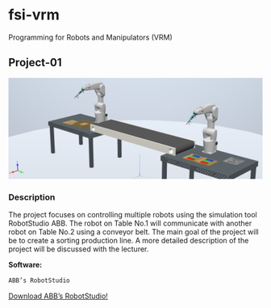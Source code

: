 # fsi-vrm
Programming for Robots and Manipulators (VRM)

## Project-01
![RobotStudio Workplace for Project-01](https://github.com/JakubFilip/fsi-vrm/blob/main/images/rs-project-01-workplace.PNG)

### Description
The project focuses on controlling multiple robots using the simulation tool RobotStudio ABB. The robot on
Table No.1 will communicate with another robot on Table No.2 using a conveyor belt. The main goal of the
project will be to create a sorting production line. A more detailed description of the project will be discussed
with the lecturer.

**Software:**
```bash
ABB’s RobotStudio
```
[Download ABB’s RobotStudio!](https://new.abb.com/products/robotics/robotstudio/downloads)
